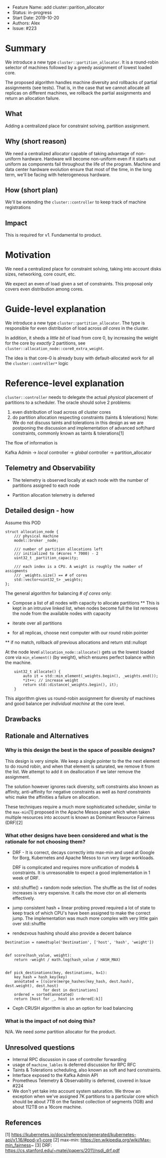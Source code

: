 - Feature Name: add cluster::parition_allocator
- Status: in-progress
- Start Date: 2019-10-20
- Authors: Alex
- Issue: #223

# Summary

We introduce a new type `cluster::partition_allocator`.
It is a round-robin selector of machines followed by a greedy 
assignment of lowest loaded core.

The proposed algorithm handles machine diversity and rollbacks of
partial assignments (see tests). That is, in the case
that we cannot allocate all replicas on different machines,
we rollback the partial assignments and return an allocation failure.

## What

Adding a centralized place for constraint solving, partition
assignment.

## Why (short reason)

We need a centralized allocator capable of taking  advantage 
of non-uniform hardware. Hardware will
become non-uniform even if it starts out uniform as components fail
throughout the life of the program. Machine and data center hardware
evolution ensure that most of the time, in the long term, we'll
be facing with heterogeneous hardware.

## How (short plan)

We'll be extending the `cluster::controller` to keep track of
machine registrations

## Impact

This is required for v1. Fundamental to product.

# Motivation

We need a centralized place for constraint solving, taking into account
disks sizes, networking, core count, etc.

We expect an even of load given a set of constraints. This
proposal only covers even distribution among cores.

# Guide-level explanation

We introduce a new type `cluster::partition_allocator`. The type is responsible
for even distribution of load across _all cores_ in the cluster.

In addition, it sheds a _little bit_ of load from core 0, by increasing the weight
for the core by _exactly_ 2 partitions, see `cluster::allocation_node::core0_extra_weight`.

The idea is that core-0 is already busy with
default-allocated work for all the `cluster::controller*` logic

# Reference-level explanation

`cluster::controller` needs to delegate the actual _physical_ placement
of partitions to a scheduler. The oracle should solve 2 problems:

1. even distribution of load across _all_ cluster cores
2. do partition allocation respecting constraints (taints & tolerations)
   Note: We do not discuss taints and tolerations in this design
   as we are postponing the discussion and implementation of
   advanced soft/hard constraints, commonly known as taints & tolerations[1]

The flow of information is

Kafka Admin -> _local_ controller -> _global_ controller -> partition_allocator


## Telemetry and Observability

* The telemetry is observed locally at each node with the number
  of partitions assigned to each node

* Partition allocation telemetry is deferred

## Detailed design - how


Assume this POD

```
struct allocation_node {
    /// physical machine
    model::broker _node;
   
    /// number of partition allocations left
    /// initialized to (#cores * 7000) - 2
    uint32_t _partition_capacity;
   
    /// each index is a CPU. A weight is roughly the number of assigments
    /// _weights.size() == # of cores
    std::vector<uint32_t> _weights;
};

```


The general algorithm for balancing _# of cores_ only:

* Compose a list of all nodes with capacity to allocate partitions
** This is kept in an intrusive linked list, when nodes become full
   the list removes the node from the available nodes with capacity
   
* iterate over all partitions
* for all replicas, choose next computer with our round robin pointer

** if no match, rollback _all_ previous allocations and return std::nullopt 



At the node level
`allocation_node::allocate()` gets us the lowest loaded core via
`min_element()` (by weight), which ensures perfect balance within the machine.

```
    uint32_t allocate() {
        auto it = std::min_element(_weights.begin(), _weights.end());
        *it++; // increase weight
        return std::distance(_weights.begin(), it);
    }

```

This algorithm gives us round-robin assignment for diversity of machines 
and good balance per _individual machine_ at the core level.


## Drawbacks

## Rationale and Alternatives


### Why is this design the best in the space of possible designs?

This design is very simple. We keep a single pointer to the
the next element to do round robin, and when that element is 
saturated, we remove it from the list. We attempt to add it on
deallocation if we later remove the assignment.

The solution however ignores rack diversity, soft constraints
also known as affinity, anti-affinity for negative
constraints as well as _hard constraints_ whic make
the affinities a failure on allocation.

These techniques require a much more sophisticated scheduler,
similar to the `max-min`[1] proposed in the Apache Mesos paper
which when taken multiple resources into account is known as
Dominant Resource Fairness (DRF)[2]


### What other designs have been considered and what is the rationale for not choosing them?

- DRF - It is correct, decays correctly into max-min
  and used at Google for Borg, Kubernetes and Apache Mesos to run
  very large workloads.

  DRF is complicated and requires more unification of models & constraints.
  It is unreasonable to expect a good implementation in 1 week of DRF.
  
- std::shuffle() + random node selection. The shuffle as the list of nodes increases
  is very expensive. It calls the move ctor on all elements effectively.

- jump consistent hash + linear probing proved required a lot of state to keep track
  of which CPU's have been assigned to make the correct jump. The implementation
  was much more complex with very little gain over std::shuffle
  
- rendezvous hashing should also provide a decent balance

```
Destination = namedtuple('Destination', ['host', 'hash', 'weight'])


def score(hash_value, weight):
    return -weight / math.log(hash_value / HASH_MAX)


def pick_destinations(key, destinations, k=1):
    key_hash = hash_key(key)
    annotated = [(score(merge_hashes(key_hash, dest.hash), dest.weight), dest.host)
                 for dest in destinations]
    ordered = sorted(annotated)
    return [host for _, host in ordered[:k]]

```

- Ceph CRUSH algorithm is also an option for load balancing

### What is the impact of not doing this?

N/A. We need _some_ partition allocator for the product.

## Unresolved questions


* Internal RPC discussion in case of controller forwarding
* usage of `machine_lables` is deferred discussion for RPC RFC
* Taints & Tolerations scheduling, also known as soft and hard
  constraints.
* Interface exposed to the Kafka Admin API
* Prometheus Telemetry & Observability is deferred,
  covered in Issue #224
* We don't yet take into account system saturation.
  We throw an exception when we've assigned 7K partitions to
  a particular core which should be about 7TB on the fastest collection of segments (1GB)
  and about 112TB on a 16core machine.


## References

[1] https://kubernetes.io/docs/reference/generated/kubernetes-api/v1.16/#pod-v1-core
[2] max-min: https://en.wikipedia.org/wiki/Max-min_fairness~
[3] DRF: https://cs.stanford.edu/~matei/papers/2011/nsdi_drf.pdf
